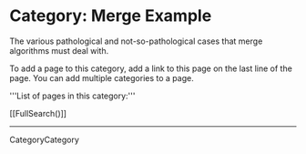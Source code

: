 # Category: Merge Example

The various pathological and not-so-pathological cases that merge algorithms must deal with.

To add a page to this category, add a link to this page on the last line of the page. You can add multiple categories to a page.

'''List of pages in this category:'''

[[FullSearch()]]

----
CategoryCategory
